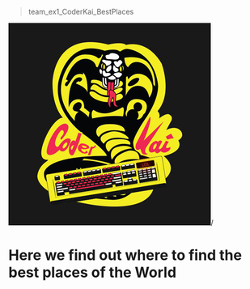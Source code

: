 > team_ex1_CoderKai_BestPlaces

![GitHub Logo](img/coder_kai_logo.png)/

# Here we find out where to find the best places of the World